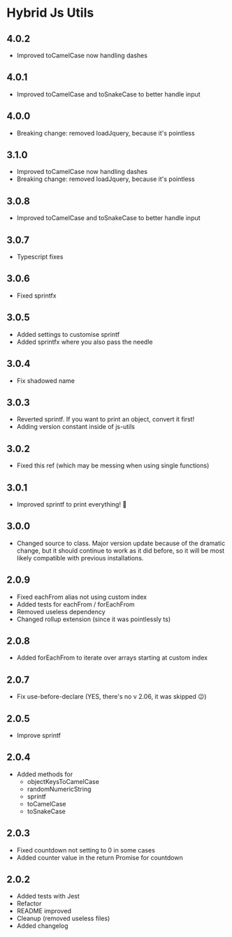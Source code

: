 # Hybrid Js Utils 

## 4.0.2
* Improved toCamelCase now handling dashes

## 4.0.1
* Improved toCamelCase and toSnakeCase to better handle input

## 4.0.0
* Breaking change: removed loadJquery, because it's pointless

## 3.1.0
* Improved toCamelCase now handling dashes
* Breaking change: removed loadJquery, because it's pointless

## 3.0.8
* Improved toCamelCase and toSnakeCase to better handle input

## 3.0.7
* Typescript fixes

## 3.0.6
* Fixed sprintfx

## 3.0.5
* Added settings to customise sprintf
* Added sprintfx where you also pass the needle

## 3.0.4
* Fix shadowed name

## 3.0.3
* Reverted sprintf. If you want to print an object, convert it first!
* Adding version constant inside of js-utils

## 3.0.2
* Fixed this ref (which may be messing when using single functions)

## 3.0.1
* Improved sprintf to print everything! 🎉

## 3.0.0
* Changed source to class. Major version update because of the dramatic change, but it should continue to work as it did before, so it will be most likely compatible with previous installations.

## 2.0.9
* Fixed eachFrom alias not using custom index
* Added tests for eachFrom / forEachFrom
* Removed useless dependency
* Changed rollup extension (since it was pointlessly ts)

## 2.0.8
* Added forEachFrom to iterate over arrays starting at custom index

## 2.0.7
* Fix use-before-declare (YES, there's no v 2.06, it was skipped 😉)

## 2.0.5
* Improve sprintf

## 2.0.4
* Added methods for 
    * objectKeysToCamelCase
    * randomNumericString
    * sprintf
    * toCamelCase
    * toSnakeCase

## 2.0.3
* Fixed countdown not setting to 0 in some cases
* Added counter value in the return Promise for countdown

## 2.0.2
* Added tests with Jest
* Refactor
* README improved
* Cleanup (removed useless files)
* Added changelog
